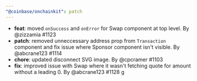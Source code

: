 ```yaml
---
"@coinbase/onchainkit": patch
---
```


- **feat**: moved `onSuccess` and `onError` for Swap component at top level. By @zizzamia #1123
- **patch**: removed unneccessary address prop from `Transaction` component and fix issue where Sponsor component isn't visible. By @abcrane123 #1114
- **chore**: updated disconnect SVG image. By @cpcramer #1103
- **fix**: improved issue with Swap where it wasn't fetching quote for amount without a leading 0. By @abcrane123 #1128
g